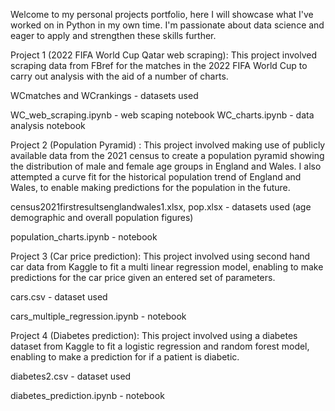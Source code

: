 Welcome to my personal projects portfolio, here I will showcase what I've worked on in Python in my own time. I'm passionate about data science and eager to apply and strengthen these skills further. 

Project 1 (2022 FIFA World Cup Qatar web scraping):
  This project involved scraping data from FBref for the matches in the 2022 FIFA World Cup to carry out analysis with the aid of a number of charts. 

  WCmatches and WCrankings - datasets used 

  WC_web_scraping.ipynb - web scaping notebook 
  WC_charts.ipynb - data analysis notebook



Project 2 (Population Pyramid) :
  This project involved making use of publicly available data from the 2021 census to create a population pyramid showing the distribution of male and female age groups in England and Wales. I also attempted a curve fit for the historical population trend of England and Wales, to enable making predictions for the population in the future.  
  
  census2021firstresultsenglandwales1.xlsx, pop.xlsx - datasets used (age demographic and overall population figures) 
  
  population_charts.ipynb - notebook



Project 3 (Car price prediction):
  This project involved using second hand car data from Kaggle to fit a multi linear regression model, enabling to make predictions for the car price given an entered set of parameters.
  
  cars.csv - dataset used 
  
  cars_multiple_regression.ipynb - notebook



Project 4 (Diabetes prediction):
  This project involved using a diabetes dataset from Kaggle to fit a logistic regression and random forest model, enabling to make a prediction for if a patient is diabetic.

  diabetes2.csv - dataset used 

  diabetes_prediction.ipynb - notebook
